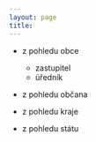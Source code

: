 ```yaml
---
layout: page
title: 
---
```


- z pohledu obce	
    - zastupitel
    - úředník

- z pohledu občana

- z pohledu kraje

- z pohledu státu
